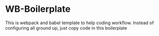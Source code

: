 # WB-Boilerplate

This is webpack and babel template to help coding workflow. Instead of configuring all ground up, just copy code in this boilerplate
